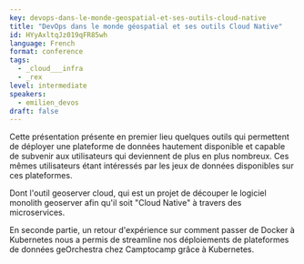 ```yaml
---
key: devops-dans-le-monde-geospatial-et-ses-outils-cloud-native
title: "DevOps dans le monde géospatial et ses outils Cloud Native"
id: HYyAxltqJz019qFR85wh
language: French
format: conference
tags:
  - _cloud___infra
  - _rex
level: intermediate
speakers:
  - emilien_devos
draft: false
---
```

Cette présentation présente en premier lieu quelques outils qui permettent de déployer une plateforme de données hautement disponible et capable de subvenir aux utilisateurs qui deviennent de plus en plus nombreux. Ces mêmes utilisateurs étant intéressés par les jeux de données disponibles sur ces plateformes.

Dont l'outil geoserver cloud, qui est un projet de découper le logiciel monolith geoserver afin qu'il soit "Cloud Native" à travers des microservices.

En seconde partie, un retour d'expérience sur comment passer de Docker à Kubernetes nous a permis de streamline nos déploiements de plateformes de données geOrchestra chez Camptocamp grâce à Kubernetes.

